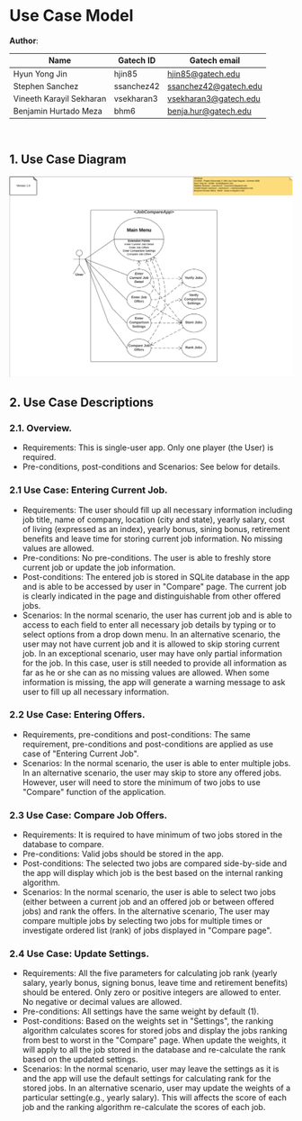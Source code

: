 # Use Case Model

**Author**:

|Name	|Gatech ID|Gatech email|
|---	|---	|---	|
|Hyun Yong Jin|hjin85|hjin85@gatech.edu|
|Stephen Sanchez|ssanchez42|ssanchez42@gatech.edu|
|Vineeth Karayil Sekharan|vsekharan3|vsekharan3@gatech.edu|
|Benjamin Hurtado Meza|bhm6|benja.hur@gatech.edu|

<br/>

## 1. Use Case Diagram

![](./figs/UseCaseModel.png?raw=true "Use Case Diagram")

## 2. Use Case Descriptions

### 2.1. Overview.
- Requirements: This is single-user app. Only one player (the User) is required.
- Pre-conditions, post-conditions and Scenarios: See below for details.

### 2.1 Use Case: Entering Current Job.
- Requirements: The user should fill up all necessary information including job title, name of company, location (city and state), yearly salary, cost of living (expressed as an index), yearly bonus, sining bonus, retirement benefits and leave time for storing current job information. No missing values are allowed.
- Pre-conditions: No pre-conditions. The user is able to freshly store current job or update the job information.  
- Post-conditions: The entered job is stored in SQLite database in the app and is able to be accessed by user in "Compare" page. The current job is clearly indicated in the page and distinguishable from other offered jobs.
- Scenarios: In the normal scenario, the user has current job and is able to access to each field to enter all necessary job details by typing or to select options from a drop down menu. In an alternative scenario, the user may not have current job and it is allowed to skip storing current job. In an exceptional scenario, user may have only partial information for the job. In this case, user is still needed to provide all information as far as he or she can as no missing values are allowed. When some information is missing, the app will generate a warning message to ask user to fill up all necessary  information.   

### 2.2 Use Case: Entering Offers.
- Requirements, pre-conditions and post-conditions: The same requirement, pre-conditions and post-conditions are applied as use case of "Entering Current Job".
- Scenarios: In the normal scenario, the user is able to enter multiple jobs. In an alternative scenario, the user may skip to store any offered jobs. However, user will need to store the minimum of two jobs to use "Compare" function of the application.

### 2.3 Use Case: Compare Job Offers.
- Requirements: It is required to have minimum of two jobs stored in the database to compare.
- Pre-conditions: Valid jobs should be stored in the app.
- Post-conditions: The selected two jobs are compared side-by-side and the app will display which job is the best based on the internal ranking algorithm.
- Scenarios: In the normal scenario, the user is able to select two jobs (either between a current job and an offered job or between offered jobs) and rank the offers. In the alternative scenario, The user may compare multiple jobs by selecting two jobs for multiple times or investigate ordered list (rank) of jobs displayed in "Compare page".

### 2.4 Use Case: Update Settings.
- Requirements: All the five parameters for calculating job rank (yearly salary, yearly bonus, signing bonus, leave time and retirement benefits) should be entered. Only zero or positive integers are allowed to enter. No negative or decimal values are allowed.
- Pre-conditions: All settings have the same weight by default (1).
- Post-conditions: Based on the weights set in "Settings", the ranking algorithm calculates scores for stored jobs and display the jobs ranking from best to worst in the "Compare" page. When update the weights, it will apply to all the job stored in the database and re-calculate the rank based on the updated settings.
- Scenarios: In the normal scenario, user may leave the settings as it is and the app will use the default settings for calculating rank for the stored jobs. In an alternative scenario, user may update the weights of a particular setting(e.g., yearly salary). This will affects the score of each job and the ranking algorithm re-calculate the scores of each job.
